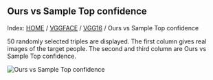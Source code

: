## Ours vs Sample Top confidence

Index: [HOME](../../../../../) / [VGGFACE](../../) / [VGG16](../) / Ours vs Sample Top confidence

50 randomly selected triples are displayed. The first column gives real images of the target people. The second and third column are Ours vs Sample Top confidence.

![Ours vs Sample Top confidence](gt_ours_black_knn_sample.png)